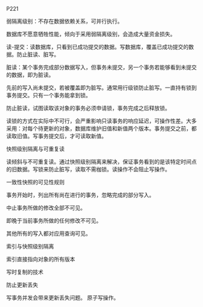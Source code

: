 P221

弱隔离级别：不存在数据依赖关系，可并行执行。

数据库不愿意牺牲性能，倾向于采用弱隔离级别，会造成大量资金损失。

读-提交：读数据库，只看到已成功提交的数据。写数据库，覆盖已成功提交的数据。防止脏读、脏写。

脏读：某个事务完成部分数据写入，但事务未提交，另一个事务若能够看到未提交的数据，即为脏读。

先前的写入尚未提交，若被覆盖即为脏写。通常用行级锁防止脏写。一直持有锁到事务提交。只有一个事务能拿到锁。

防止脏读，试图读取该对象的事务必须申请锁，事务完成之后释放锁。

读锁的方式在实际中不可行，会严重影响只读事务的响应延迟，可操作性差。大多采用：对每个待更新的对象，数据库维护旧值和新值两个版本。事务提交之前，都读取旧值。写事务提交后，才可读取新值。

快照级别隔离与可重复读

读倾斜与不可重复读。通过快照级别隔离来解决，保证事务看到的是该特定时间点的旧数据。写锁来防止脏写，读取不需枷锁。读操作不会阻止写操作。

一致性快照的可见性规则

事务开始时，列出所有尚在进行的事务，忽略完成的部分写入。

中止事务所做的修改全部不可见。

即晚于当前事务所做的任何修改不可见。

其他所有的写入都对应用查询可见。

索引与快照级别隔离

索引直接指向对象的所有版本

写时复制的技术

防止更新丢失

写事务并发会带来更新丢失问题。 原子写操作。
